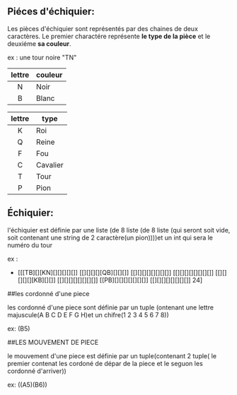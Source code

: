 
## Piéces d'échiquier:

Les pièces d'échiquier sont représentés par des chaines de deux caractères. Le premier charactére représente **le type de la pièce** et le deuxiéme **sa couleur**.

ex : une tour noire "TN"

|lettre|couleur|
|:----:|-------|
|N     |Noir   |
|B     |Blanc  |

|lettre | type    |
|:-----:|---------|
| K	| Roi     |
| Q	| Reine  |
| F	| Fou     |
| C	| Cavalier|
| T     | Tour    |
| P	| Pion    |

## Échiquier:
l'échiquier est définie par une liste (de 8 liste (de 8 liste (qui seront soit vide, soit contenant une string de 2 caractère(un pion))))et un int qui sera le numéro du tour   

ex :
- [[[TB][][KN][][][][][]] [[][][][][QB][][][]] [[][][][][][][][]] [[][][][][][][][]] [[][][][][][KB][][]] [[][][][][][][][]] [[PB][][][][][][][]] [[][][][][][][][]] 24]


##les cordonné d'une piece

les cordonné d'une piece sont définie par un tuple (ontenant une lettre majuscule(A  B  C  D  E  F  G  H)et un chifre(1  2  3  4  5  6  7  8))

ex:
(B5)

##LES MOUVEMENT DE PIECE

le mouvement d'une piece est définie par un tuple(contenant 2 tuple( le premier contenat les cordoné de dépar de la piece et le seguon les cordonné d'arriver))

ex:
((A5)(B6))
